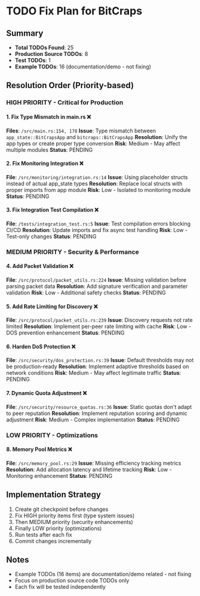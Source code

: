 # TODO Fix Plan for BitCraps

## Summary
- **Total TODOs Found**: 25
- **Production Source TODOs**: 8
- **Test TODOs**: 1
- **Example TODOs**: 16 (documentation/demo - not fixing)

## Resolution Order (Priority-based)

### HIGH PRIORITY - Critical for Production

#### 1. Fix Type Mismatch in main.rs ❌
**Files**: `/src/main.rs:154, 178`
**Issue**: Type mismatch between `app_state::BitCrapsApp` and `bitcraps::BitCrapsApp`
**Resolution**: Unify the app types or create proper type conversion
**Risk**: Medium - May affect multiple modules
**Status**: PENDING

#### 2. Fix Monitoring Integration ❌
**File**: `/src/monitoring/integration.rs:14`
**Issue**: Using placeholder structs instead of actual app_state types
**Resolution**: Replace local structs with proper imports from app module
**Risk**: Low - Isolated to monitoring module
**Status**: PENDING

#### 3. Fix Integration Test Compilation ❌
**File**: `/tests/integration_test.rs:5`
**Issue**: Test compilation errors blocking CI/CD
**Resolution**: Update imports and fix async test handling
**Risk**: Low - Test-only changes
**Status**: PENDING

### MEDIUM PRIORITY - Security & Performance

#### 4. Add Packet Validation ❌
**File**: `/src/protocol/packet_utils.rs:224`
**Issue**: Missing validation before parsing packet data
**Resolution**: Add signature verification and parameter validation
**Risk**: Low - Additional safety checks
**Status**: PENDING

#### 5. Add Rate Limiting for Discovery ❌
**File**: `/src/protocol/packet_utils.rs:239`
**Issue**: Discovery requests not rate limited
**Resolution**: Implement per-peer rate limiting with cache
**Risk**: Low - DOS prevention enhancement
**Status**: PENDING

#### 6. Harden DoS Protection ❌
**File**: `/src/security/dos_protection.rs:39`
**Issue**: Default thresholds may not be production-ready
**Resolution**: Implement adaptive thresholds based on network conditions
**Risk**: Medium - May affect legitimate traffic
**Status**: PENDING

#### 7. Dynamic Quota Adjustment ❌
**File**: `/src/security/resource_quotas.rs:36`
**Issue**: Static quotas don't adapt to peer reputation
**Resolution**: Implement reputation scoring and dynamic adjustment
**Risk**: Medium - Complex implementation
**Status**: PENDING

### LOW PRIORITY - Optimizations

#### 8. Memory Pool Metrics ❌
**File**: `/src/memory_pool.rs:29`
**Issue**: Missing efficiency tracking metrics
**Resolution**: Add allocation latency and lifetime tracking
**Risk**: Low - Monitoring enhancement
**Status**: PENDING

## Implementation Strategy

1. Create git checkpoint before changes
2. Fix HIGH priority items first (type system issues)
3. Then MEDIUM priority (security enhancements)
4. Finally LOW priority (optimizations)
5. Run tests after each fix
6. Commit changes incrementally

## Notes
- Example TODOs (16 items) are documentation/demo related - not fixing
- Focus on production source code TODOs only
- Each fix will be tested independently